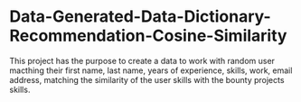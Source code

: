# Data-Generated-Data-Dictionary-Recommendation-Cosine-Similarity

This project has the purpose to create a data to work with random user macthing their first name, last name, years of experience, skills, work, email address, matching the similarity of the user skills with the bounty projects skills.
